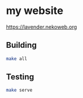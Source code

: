 # my website

https://lavender.nekoweb.org

## Building
```sh
make all
```

## Testing
```sh
make serve
```
